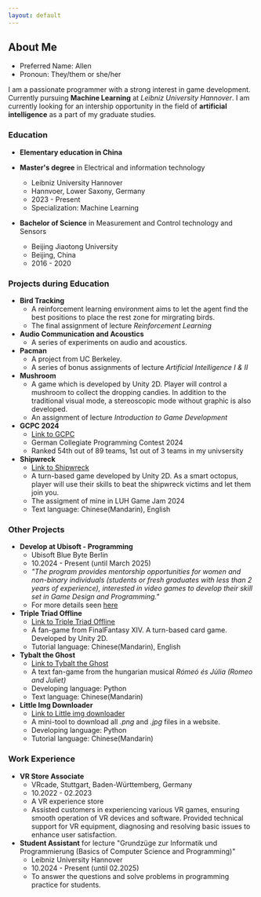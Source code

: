```yaml
---
layout: default
---
```


## About Me

- Preferred Name: Allen
- Pronoun: They/them or she/her

I am a passionate programmer with a strong interest in game development. Currently pursuing **Machine Learning** at *Leibniz University Hannover*. I am currently looking for an intership opportunity in the field of **artificial intelligence** as a part of my graduate studies.

### Education

- **Elementary education in China**

- **Master's degree** in Electrical and information technology
  - Leibniz University Hannover
  - Hannvoer, Lower Saxony, Germany
  - 2023 - Present
  - Specialization: Machine Learning

- **Bachelor of Science** in Measurement and Control technology and Sensors
  - Beijing Jiaotong University
  - Beijing, China
  - 2016 - 2020

### Projects during Education

- **Bird Tracking**
  - A reinforcement learning environment aims to let the agent find the best positions to place the rest zone for mirgrating birds.
  - The final assignment of lecture *Reinforcement Learning*
- **Audio Communication and Acoustics**
  - A series of experiments on audio and acoustics.
- **Pacman**
  - A project from UC Berkeley.
  - A series of bonus assignments of lecture *Artificial Intelligence I & II*
- **Mushroom**
  - A game which is developed by Unity 2D. Player will control a mushroom to collect the dropping candies. In addition to the traditional visual mode, a stereoscopic mode without graphic is also developed.
  - An assignment of lecture *Introduction to Game Development*
- **GCPC 2024**
  - [Link to GCPC](https://gcpc.nwerc.eu/)
  - German Collegiate Programming Contest 2024
  - Ranked 54th out of 89 teams, 1st out of 3 teams in my univsersity
- **Shipwreck**
  - [Link to Shipwreck](https://ashlynxgame.itch.io/shipwreck)
  - A turn-based game developed by Unity 2D. As a smart octopus, player will use their skills to beat the shipwreck victims and let them join you.
  - The assigment of mine in LUH Game Jam 2024
  - Text language: Chinese(Mandarin), English
  
### Other Projects

- **Develop at Ubisoft - Programming**
  - Ubisoft Blue Byte Berlin
  - 10.2024 - Present (until March 2025)
  - *"The program provides mentorship opportunities for women and non-binary individuals (students or fresh graduates with less than 2 years of experience), interested in video games to develop their skill set in Game Design and Programming."*
  - For more details seen [here](https://www.ubisoft.com/en-us/company/careers/interns-graduates/develop-at-ubisoft)
- **Triple Triad Offline**
  - [Link to Triple Triad Offline](https://allen-sstl.itch.io/triple-triad)
  - A fan-game from FinalFantasy XIV. A turn-based card game. Developed by Unity 2D.
  - Tutorial language: Chinese(Mandarin), English
- **Tybalt the Ghost**
  - [Link to Tybalt the Ghost](https://github.com/sstlltss/Tybalt_the_Ghost)
  - A text fan-game from the hungarian musical *Rómeó és Júlia (Romeo and Juliet)*
  - Developing language: Python
  - Text language: Chinese(Mandarin)
- **Little Img Downloader**
  - [Link to Little img downloader](https://github.com/sstlltss/little-img-downloader)
  - A mini-tool to download all *.png* and *.jpg* files in a website.
  - Developing language: Python
  - Tutorial language: Chinese(Mandarin)

### Work Experience

- **VR Store Associate**
  - VRcade, Stuttgart, Baden-Württemberg, Germany
  - 10.2022 - 02.2023
  - A VR experience store
  - Assisted customers in experiencing various VR games, ensuring smooth operation of VR devices and software. Provided technical support for VR equipment, diagnosing and resolving basic issues to enhance user satisfaction.
- **Student Assistant** for lecture "Grundzüge zur Informatik und Programmierung (Basics of Computer Science and Programming)"
  - Leibniz University Hannover
  - 10.2024 - Present (until 02.2025)
  - To answer the questions and solve problems in programming practice for students.